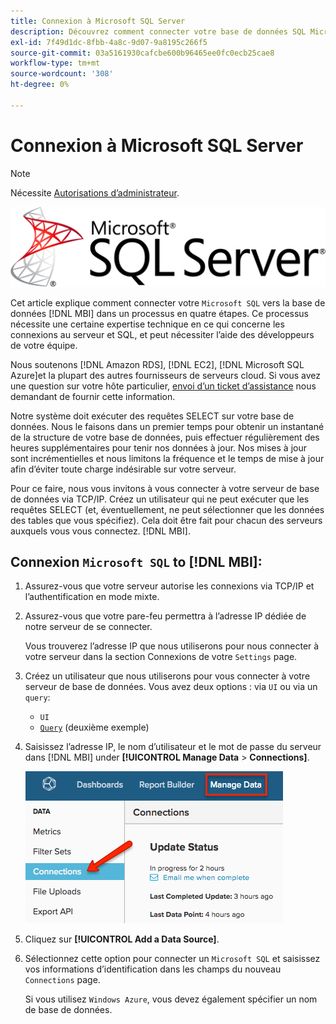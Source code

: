 ```yaml
---
title: Connexion à Microsoft SQL Server
description: Découvrez comment connecter votre base de données SQL Microsoft à [!DNL MBI] dans un processus en quatre étapes.
exl-id: 7f49d1dc-8fbb-4a8c-9d07-9a8195c266f5
source-git-commit: 03a5161930cafcbe600b96465ee0fc0ecb25cae8
workflow-type: tm+mt
source-wordcount: '308'
ht-degree: 0%

---
```


# Connexion à Microsoft SQL Server

>[!NOTE]
>
>Nécessite [Autorisations d’administrateur](../../../administrator/user-management/user-management.md).

![](../../../assets/MicrosoftSQLServer-logo.png)

Cet article explique comment connecter votre `Microsoft SQL` vers la base de données [!DNL MBI] dans un processus en quatre étapes. Ce processus nécessite une certaine expertise technique en ce qui concerne les connexions au serveur et SQL, et peut nécessiter l’aide des développeurs de votre équipe.

Nous soutenons [!DNL Amazon RDS], [!DNL EC2], [!DNL Microsoft SQL Azure]et la plupart des autres fournisseurs de serveurs cloud. Si vous avez une question sur votre hôte particulier, [envoi d’un ticket d’assistance](../../../guide-overview.md) nous demandant de fournir cette information.

Notre système doit exécuter des requêtes SELECT sur votre base de données. Nous le faisons dans un premier temps pour obtenir un instantané de la structure de votre base de données, puis effectuer régulièrement des heures supplémentaires pour tenir nos données à jour. Nos mises à jour sont incrémentielles et nous limitons la fréquence et le temps de mise à jour afin d’éviter toute charge indésirable sur votre serveur.

Pour ce faire, nous vous invitons à vous connecter à votre serveur de base de données via TCP/IP. Créez un utilisateur qui ne peut exécuter que les requêtes SELECT (et, éventuellement, ne peut sélectionner que les données des tables que vous spécifiez). Cela doit être fait pour chacun des serveurs auxquels vous vous connectez. [!DNL MBI].

## Connexion `Microsoft SQL` to [!DNL MBI]:

1. Assurez-vous que votre serveur autorise les connexions via TCP/IP et l’authentification en mode mixte.

1. Assurez-vous que votre pare-feu permettra à l’adresse IP dédiée de notre serveur de se connecter.

   Vous trouverez l’adresse IP que nous utiliserons pour nous connecter à votre serveur dans la section Connexions de votre `Settings` page.

1. Créez un utilisateur que nous utiliserons pour vous connecter à votre serveur de base de données.  Vous avez deux options : via `UI` ou via un `query`:
   * `UI`
   * [`Query`](http://sqlserverplanet.com/security/add-user) (deuxième exemple)

1. Saisissez l’adresse IP, le nom d’utilisateur et le mot de passe du serveur dans [!DNL MBI] under **[!UICONTROL Manage Data** > **Connections]**.

   ![](../../../assets/manage-data-connections.png)

1. Cliquez sur **[!UICONTROL Add a Data Source]**.

1. Sélectionnez cette option pour connecter un `Microsoft SQL` et saisissez vos informations d’identification dans les champs du nouveau `Connections` page.

   Si vous utilisez `Windows Azure`, vous devez également spécifier un nom de base de données.
